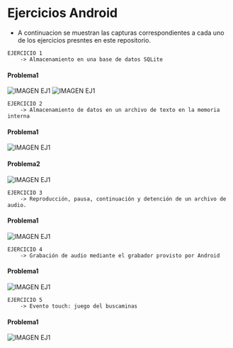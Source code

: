 # Ejercicios Android

* A continuacion se muestran las capturas correspondientes a cada uno de los ejercicios presntes en este repositorio.

```
EJERCICIO 1 
	-> Almacenamiento en una base de datos SQLite
```
#### Problema1
![IMAGEN EJ1](https://raw.githubusercontent.com/Cristiangpbf/EjerciciosAndroid/main/CapturasEjercicios/EjercicioUno1.jpg)
![IMAGEN EJ1](https://raw.githubusercontent.com/Cristiangpbf/EjerciciosAndroid/main/CapturasEjercicios/EjercicioUno2.jpg)

```
EJERCICIO 2 
	-> Almacenamiento de datos en un archivo de texto en la memoria interna
```
#### Problema1
![IMAGEN EJ1](https://raw.githubusercontent.com/Cristiangpbf/EjerciciosAndroid/main/CapturasEjercicios/EjercicioDosA1.jpg)
#### Problema2
![IMAGEN EJ1](https://raw.githubusercontent.com/Cristiangpbf/EjerciciosAndroid/main/CapturasEjercicios/EjercicioDosB1.jpg)

```
EJERCICIO 3 
	-> Reproducción, pausa, continuación y detención de un archivo de audio.
```
#### Problema1
![IMAGEN EJ1](https://raw.githubusercontent.com/Cristiangpbf/EjerciciosAndroid/main/CapturasEjercicios/EjercicioTres1.jpg)

```
EJERCICIO 4 
	-> Grabación de audio mediante el grabador provisto por Android
```
#### Problema1
![IMAGEN EJ1](https://raw.githubusercontent.com/Cristiangpbf/EjerciciosAndroid/main/CapturasEjercicios/EjercicioCuatro1.jpg)

```
EJERCICIO 5 
	-> Evento touch: juego del buscaminas
```
#### Problema1
![IMAGEN EJ1](https://raw.githubusercontent.com/Cristiangpbf/EjerciciosAndroid/main/CapturasEjercicios/EjercicioCinco1.jpg)